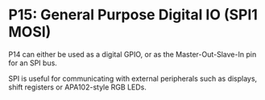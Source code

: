 # P15: General Purpose Digital IO (SPI1 MOSI)

P14 can either be used as a digital GPIO, or as the Master-Out-Slave-In pin for an SPI bus.

SPI is useful for communicating with external peripherals such as displays, shift registers or APA102-style RGB LEDs.